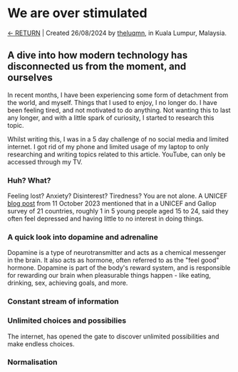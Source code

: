 # We are over stimulated

[← RETURN](../../index.md) | Created 26/08/2024 by [theluqmn](https://github.com/theluqmn), in Kuala Lumpur, Malaysia.

## A dive into how modern technology has disconnected us from the moment, and ourselves

In recent months, I have been experiencing some form of detachment from the world, and myself. Things that I used to enjoy, I no longer do. I have been feeling tired, and not motivated to do anything. Not wanting this to last any longer, and with a little spark of curiosity, I started to research this topic.

Whilst writing this, I was in a 5 day challenge of no social media and limited internet. I got rid of my phone and limited usage of my laptop to only researching and writing topics related to this article. YouTube, can only be accessed through my TV.

### Huh? What?

Feeling lost? Anxiety? Disinterest? Tiredness? You are not alone. A UNICEF [blog post](https://www.unicef.org/rosa/blog/we-are-stressed-and-we-are-overwhelmed) from 11 October 2023 mentioned that in a UNICEF and Gallop survey of 21 countries, roughly 1 in 5 young people aged 15 to 24, said they often feel depressed and having little to no interest in doing things.

### A quick look into dopamine and adrenaline

Dopamine is a type of neurotransmitter and acts as a chemical messenger in the brain. It also acts as hormone, often referred to as the "feel good" hormone. Dopamine is part of the body's reward system, and is responsible for rewarding our brain when pleasurable things happen - like eating, drinking, sex, achieving goals, and more.

### Constant stream of information

### Unlimited choices and possibilies

The internet, has opened the gate to discover unlimited possibilities and make endless choices.

### Normalisation
